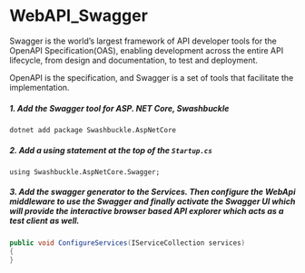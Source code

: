 # WebAPI_Swagger

Swagger is the world’s largest framework of API developer tools for the OpenAPI Specification(OAS), enabling development across the entire API lifecycle, from design and documentation, to test and deployment.

OpenAPI is the specification, and Swagger is a set of tools that facilitate the implementation.

##### 1. Add the Swagger tool for ASP. NET Core, Swashbuckle

`dotnet add package Swashbuckle.AspNetCore`

##### 2. Add a using statement at the top of the `Startup.cs`

`using Swashbuckle.AspNetCore.Swagger;`

##### 3. Add the swagger generator to the Services. Then configure the WebApi middleware to use the Swagger and finally activate the Swagger UI which will provide the interactive browser based API explorer which acts as a test client as well.

```cs
public void ConfigureServices(IServiceCollection services)
{
}

```
